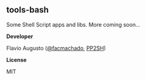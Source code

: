 ## tools-bash

Some Shell Script apps and libs. More coming soon...

**Developer**

Flavio Augusto ([@facmachado](https://twitter.com/facmachado), [PP2SH](https://www.qrz.com/db/PP2SH))

**License**

MIT
